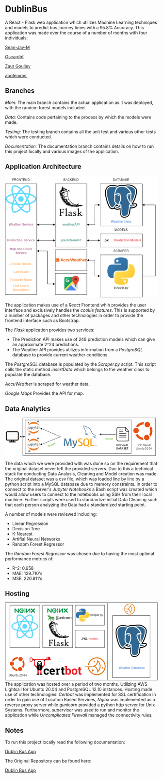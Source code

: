 # DublinBus
A React - Flask web application which utilizes Machine Learning techniques and models to predict bus journey times with a 95.8% Accuracy.
This application was made over the course of a number of months with four individuals: 

[Sean-Jay-M](https://github.com/Sean-Jay-M)

[Oscardbf](https://github.com/Oscardbf)

[Zaur Gouliev](https://github.com/gouliev)

[abotemper](https://github.com/abotemper)

## Branches
*Main:* The main branch contains the actual application as it was deployed, with the random forest models included.

*Data:* Contains code pertaining to the process by which the models were made.

*Testing:* The testing branch contains all the unit test and various other tests which were conducted. 

*Documentation:* The documentation branch contains details on how to run this project locally and various images of the application.

## Application Architecture
![Architecture](https://github.com/Sean-Jay-M/DublinBus/blob/documentation/images/webStackImage.png)

The application makes use of a *React* Frontend whih provides the user interface and exclusively handles the *cookie features*. This is supported by a number of packages and other technologies in order to provide the frontend interface such as Bootstrap. 

The *Flask* application provides two services:

  - The Prediction API makes use of 246 prediction models which can give an approximate 2^24 predictions.
  - The Weather API provides utilizes information from a *PostgreSQL* database to provide current weather conditions

The *PostgreSQL* database is populated by the *Scraper.py* script. This script calls the static method *insertData* which belongs to the weather class to populate the database.

*AccuWeather* is scraped for weather data.

*Google Maps* Provides the API for map.

## Data Analytics
![Architecture](https://github.com/Sean-Jay-M/DublinBus/blob/documentation/images/dataAnalyticsTwo.png)

The data which we were provided with was done so on the requirement that the original dataset never left the provided servers. Due to this a technical stack for conducting Data Analysis, Cleaning and Model creation was made. The original dataset was a csv file, which was loaded line by line by a python script into a MySQL database due to memory constraints. In order to connect to the server's *Jupyter Notebooks* a Bash script was created which would allow users to connect to the notebooks using SSH from their local machine. Further scripts were used to standardize initial Data Cleaning such that each person analyzing the Data had a standardized starting point.

A number of models were reviewed including:
  - Linear Regression
  - Decision Tree
  - K-Nearest 
  - Artifial Neural Networks 
  - Random Forest Regressor

The *Random Forest Regressor* was chosen due to having the most optimal performance metrics of: 
- R^2: 0.958
- MAE: 129.710's
- MSE: 220.811's

## Hosting
![Architecture](https://github.com/Sean-Jay-M/DublinBus/blob/documentation/images/hostingGraph.png)
The application was hosted over a period of two months. Utilizing AWS Lightsail for Ubuntu 20.04 and PostgreSQL 12.10 instances. Hosting made use of other technologies: *Certbot* was implemented for SSL certification in order to gain use of Location Based Services, *Nginx* was implemented as a reverse proxy server while *gunicorn* provided a python http server for Unix Systems. Furthermore, *supervisor* was used to run and monitor the application while *Uncomplicated Firewall* managed the connectivity rules.

## Notes
To run this project locally read the following documentation: 

[Dublin Bus App ](https://github.com/gouliev/dublinbusapp)

The Original Repository can be found here: 

[Dublin Bus App ](https://github.com/gouliev/dublinbusapp)

